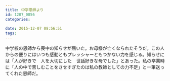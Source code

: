 ```yaml
---
title: 中学恩師より
id: 1207_0856
categories:
   
date: 2015-12-07 08:56:51
tags:
---
```


中学校の恩師から喪中の知らせが届いた。お母様が亡くなられたそうだ。この人からの便りにはいつも感動ともプレッシャーともつかない力を感じる。知らせには「人が好きで　人を大切にした　世話好きな母でした」とあった。私の卒業時に「人の中で苦しむことをさせすぎたのは私の教師としての力不足」と一筆送ってくれた恩師だ。